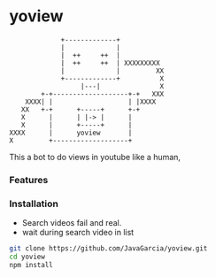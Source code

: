 # yoview
```
             +-------------+           
             |             |           
             |  ++     ++  |           
             |  ++     ++  | XXXXXXXXX 
             |             |         XX
             +-------------+          X
                  |---|               X
        +-+-------------------+-+   XXX
    XXXX| |                   | |XXXX  
   XX   +-+      +-----+      +-+      
   X      |      | |-> |      |        
   X      |      +-----+      |        
XXXX      |      yoview       |        
X         +-------------------+        

```
This a bot to do views in youtube like a human, 
### Features

### Installation
- Search videos fail and real.
- wait during search video in list


```sh
git clone https://github.com/JavaGarcia/yoview.git
cd yoview
npm install
```
